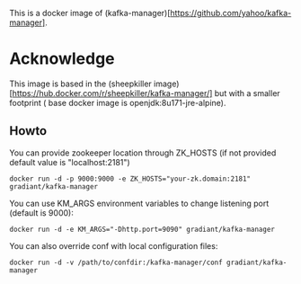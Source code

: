 This is a docker image of (kafka-manager)[https://github.com/yahoo/kafka-manager].

# Acknowledge

This image is based in the  (sheepkiller image)[https://hub.docker.com/r/sheepkiller/kafka-manager/] but with a smaller footprint ( base docker image is openjdk:8u171-jre-alpine).

## Howto

You can provide zookeeper location through ZK_HOSTS (if not provided default value is "localhost:2181")

```
docker run -d -p 9000:9000 -e ZK_HOSTS="your-zk.domain:2181" gradiant/kafka-manager
```

You can use KM_ARGS environment variables to change listening port (default is 9000):

```
docker run -d -e KM_ARGS="-Dhttp.port=9090" gradiant/kafka-manager
```

You can also override conf with local configuration files:
```
docker run -d -v /path/to/confdir:/kafka-manager/conf gradiant/kafka-manager
```




